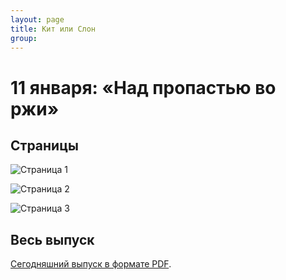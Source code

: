 ```yaml
---
layout: page
title: Кит или Слон
group: 
---
```


# 11 января: «Над пропастью во ржи»

## Страницы

![Страница 1](https://www.dropbox.com/scl/fi/zppoh3grd6ht0rm77pheb/2025-01-11-page001.jpg?rlkey=h7t6pi5dgmuhia6dquka7ht7k&raw=1)

![Страница 2](https://www.dropbox.com/scl/fi/zlyvcddlrpmd1m50j97ti/2025-01-11-page002.jpg?rlkey=ahzd6e9vnxu3eitta9eyv3fd9&raw=1)

![Страница 3](https://www.dropbox.com/scl/fi/bxm6kbo3ru4n72f56zkjn/2025-01-11-page003.jpg?rlkey=8rgmye7jefvt28kv32h8nxqwy&raw=1)

## Весь выпуск

[Сегодняшний выпуск в формате PDF](https://www.dropbox.com/scl/fi/i60kv3wk5z4gu3sqyxngu/2025-01-11.pdf?rlkey=qtvt2ergsvlfmizzwbnm3d0mr&raw=1). 


